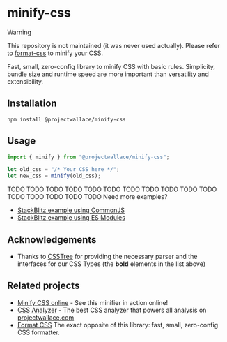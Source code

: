 # minify-css

> [!WARNING]
> This repository is not maintained (it was never used actually). Please refer to [format-css](https://github.com/projectwallace/format-css) to minify your CSS. 

Fast, small, zero-config library to minify CSS with basic rules. Simplicity, bundle size and runtime speed are more important than versatility and extensibility.

## Installation

```
npm install @projectwallace/minify-css
```

## Usage

```js
import { minify } from "@projectwallace/minify-css";

let old_css = "/* Your CSS here */";
let new_css = minify(old_css);
```

TODO TODO TODO TODO TODO TODO TODO TODO TODO TODO TODO TODO TODO TODO TODO TODO Need more examples?

- [StackBlitz example using CommonJS](https://stackblitz.com/edit/stackblitz-starters-phchci?file=index.js)
- [StackBlitz example using ES Modules](https://stackblitz.com/edit/stackblitz-starters-hrhsed?file=index.js)

## Acknowledgements

- Thanks to [CSSTree](https://github.com/csstree/csstree) for providing the necessary parser and the interfaces for our CSS Types (the **bold** elements in the list above)

## Related projects

- [Minify CSS online](https://www.projectwallace.com/minify-css?utm_source=github&utm_medium=wallace_minify_css_related_projects) - See this minifier in action online!
- [CSS Analyzer](https://github.com/projectwallace/css-analyzer) - The best CSS analyzer that powers all analysis on [projectwallace.com](https://www.projectwallace.com?utm_source=github&utm_medium=wallace_minify_css_related_projects)
- [Format CSS](https://github.com/projectwallace/format-css) The exact opposite of this library: fast, small, zero-config CSS formatter.

